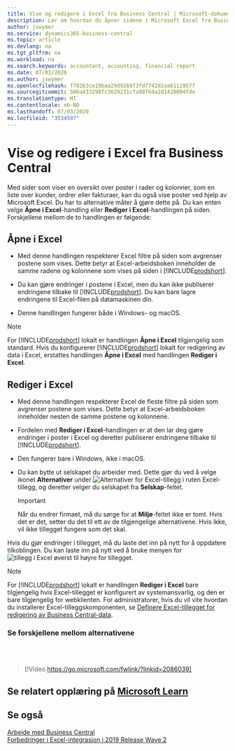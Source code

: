 ```yaml
---
title: Vise og redigere i Excel fra Business Central | Microsoft-dokumenter
description: Lær om hvordan du åpner sidene i Microsoft Excel fra Business Central for bedre dataanalyser.
author: jswymer
ms.service: dynamics365-business-central
ms.topic: article
ms.devlang: na
ms.tgt_pltfrm: na
ms.workload: na
ms.search.keywords: accountant, accounting, financial report
ms.date: 07/03/2020
ms.author: jswymer
ms.openlocfilehash: f782b3ce19baa29d9268f3fdf742d2aa6112957f
ms.sourcegitcommit: 506a433298fc3629231cfa98f64a2d1428094fde
ms.translationtype: HT
ms.contentlocale: nb-NO
ms.lasthandoff: 07/03/2020
ms.locfileid: "3534597"
---
```

# <a name="viewing-and-editing-in-excel-from-business-central"></a>Vise og redigere i Excel fra Business Central

Med sider som viser en oversikt over poster i rader og kolonner, som en liste over kunder, ordrer eller fakturaer, kan du også vise poster ved hjelp av Microsoft Excel. Du har to alternative måter å gjøre dette på. Du kan enten velge **Åpne i Excel**-handling eller **Rediger i Excel**-handlingen på siden. Forskjellene mellom de to handlingen er følgende:  

## <a name="open-in-excel"></a>Åpne i Excel

- Med denne handlingen respekterer Excel filtre på siden som avgrenser postene som vises. Dette betyr at Excel-arbeidsboken inneholder de samme radene og kolonnene som vises på siden i [!INCLUDE[prodshort](includes/prodshort.md)].

- Du kan gjøre endringer i postene i Excel, men du kan ikke publiserer endringene tilbake til [!INCLUDE[prodshort](includes/prodshort.md)]. Du kan bare lagre endringene til Excel-filen på datamaskinen din.

- Denne handlingen fungerer både i Windows- og macOS.

> [!NOTE]
> For [!INCLUDE[prodshort](includes/prodshort.md)] lokalt er handlingen **Åpne i Excel** tilgjengelig som standard. Hvis du konfigurerer [!INCLUDE[prodshort](includes/prodshort.md)] lokalt for redigering av data i Excel, erstattes handlingen **Åpne i Excel** med handlingen **Rediger i Excel**.

## <a name="edit-in-excel"></a>Rediger i Excel

- Med denne handlingen respekterer Excel de fleste filtre på siden som avgrenser postene som vises. Dette betyr at Excel-arbeidsboken inneholder nesten de samme postene og kolonnene.

- Fordelen med **Rediger i Excel**-handlingen er at den lar deg gjøre endringer i poster i Excel og deretter publiserer endringene tilbake til [!INCLUDE[prodshort](includes/prodshort.md)].

- Den fungerer bare i Windows, ikke i macOS.

- Du kan bytte ut selskapet du arbeider med. Dette gjør du ved å velge ikonet **Alternativer** under ![Alternativer for Excel-tillegg](media/cogwheel.png "Alternativer for Excel-tillegg") i ruten Excel-tillegg, og deretter velger du selskapet fra **Selskap**-feltet.  

    > [!IMPORTANT]
    > Når du endrer firmaet, må du sørge for at **Miljø**-feltet ikke er tomt. Hvis det er det, setter du det til ett av de tilgjengelige alternativene. Hvis ikke, vil ikke tillegget fungere som det skal.  

Hvis du gjør endringer i tillegget, må du laste det inn på nytt for å oppdatere tilkoblingen. Du kan laste inn på nytt ved å bruke menyen for ![tillegg i Excel](media/excel-addin-menu.png "Meny for Excel-tillegg") øverst til høyre for tillegget.

> [!NOTE]
> For [!INCLUDE[prodshort](includes/prodshort.md)] lokalt er handlingen **Rediger i Excel** bare tilgjengelig hvis Excel-tillegget er konfigurert av systemansvarlig, og den er bare tilgjengelig for webklienten. For administratorer, hvis du vil vite hvordan du installerer Excel-tilleggskomponenten, se [Definere Excel-tillegget for redigering av Business Central-data](/dynamics365/business-central/dev-itpro/administration/configuring-excel-addin).

### <a name="see-the-differences-between-the-options"></a>Se forskjellene mellom alternativene
<br><br>  

> [!Video https://go.microsoft.com/fwlink/?linkid=2086039]

## <a name="see-related-training-at-microsoft-learn"></a>Se relatert opplæring på [Microsoft Learn](/learn/modules/configure-powerbi-excel-dynamics-365-business-central/index)

## <a name="see-also"></a>Se også

[Arbeide med Business Central](ui-work-product.md)  
[Forbedringer i Excel-integrasjon i 2019 Release Wave 2](/dynamics365-release-plan/2019wave2/dynamics365-business-central/enhancements-excel-integration)  
